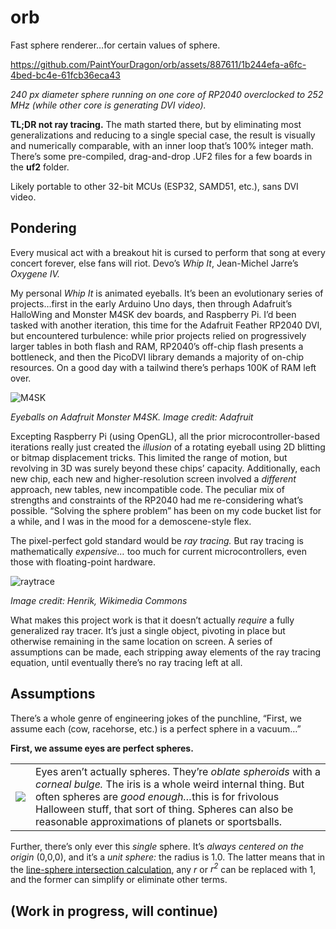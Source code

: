 # orb
Fast sphere renderer…for certain values of sphere.

https://github.com/PaintYourDragon/orb/assets/887611/1b244efa-a6fc-4bed-bc4e-61fcb36eca43

_240 px diameter sphere running on one core of RP2040 overclocked to 252 MHz (while other core is generating DVI video)._

**TL;DR not ray tracing.** The math started there, but by eliminating most generalizations and reducing to a single special case, the result is visually and numerically comparable, with an inner loop that’s 100% integer math. There’s some pre-compiled, drag-and-drop .UF2 files for a few boards in the **uf2** folder.

Likely portable to other 32-bit MCUs (ESP32, SAMD51, etc.), sans DVI video.

## Pondering

Every musical act with a breakout hit is cursed to perform that song at every concert forever, else fans will riot. Devo’s _Whip It_, Jean-Michel Jarre’s _Oxygene IV._

My personal _Whip It_ is animated eyeballs. It’s been an evolutionary series of projects…first in the early Arduino Uno days, then through Adafruit’s HalloWing and Monster M4SK dev boards, and Raspberry Pi. I’d been tasked with another iteration, this time for the Adafruit Feather RP2040 DVI, but encountered turbulence: while prior projects relied on progressively larger tables in both flash and RAM, RP2040’s off-chip flash presents a bottleneck, and then the PicoDVI library demands a majority of on-chip resources. On a good day with a tailwind there’s perhaps 100K of RAM left over.

![M4SK](https://github.com/PaintYourDragon/orb/assets/887611/2d2aab14-f100-438a-b320-56bd75d8a0ec)

_Eyeballs on Adafruit Monster M4SK. Image credit: Adafruit_

Excepting Raspberry Pi (using OpenGL), all the prior microcontroller-based iterations really just created the _illusion_ of a rotating eyeball using 2D blitting or bitmap displacement tricks. This limited the range of motion, but revolving in 3D was surely beyond these chips’ capacity. Additionally, each new chip, each new and higher-resolution screen involved a _different_ approach, new tables, new incompatible code. The peculiar mix of strengths and constraints of the RP2040 had me re-considering what’s possible. “Solving the sphere problem” has been on my code bucket list for a while, and I was in the mood for a demoscene-style flex.

The pixel-perfect gold standard would be _ray tracing._ But ray tracing is mathematically _expensive…_ too much for current microcontrollers, even those with floating-point hardware.

![raytrace](https://github.com/PaintYourDragon/orb/assets/887611/2676c5e0-83bb-4ab9-b3dd-2028dbe5865a)

_Image credit: Henrik, Wikimedia Commons_

What makes this project work is that it doesn’t actually _require_ a fully generalized ray tracer. It’s just a single object, pivoting in place but otherwise remaining in the same location on screen. A series of assumptions can be made, each stripping away elements of the ray tracing equation, until eventually there’s no ray tracing left at all.

## Assumptions

There’s a whole genre of engineering jokes of the punchline, “First, we assume each (cow, racehorse, etc.) is a perfect sphere in a vacuum…”

**First, we assume eyes are perfect spheres.**

<table>
<TR><TD> <IMG SRC="https://github.com/PaintYourDragon/orb/assets/887611/5e4133cf-e8e3-4a52-ba13-a16d09d6ca3c"/></TD>
<TD>Eyes aren’t actually spheres. They’re <I>oblate spheroids</I> with a <I>corneal bulge.</I> The iris is a whole weird internal thing. But often spheres are <I>good enough…</I>this is for frivolous Halloween stuff, that sort of thing. Spheres can also be reasonable approximations of planets or sportsballs.</TD></TR>
</table>

Further, there’s only ever this _single_ sphere. It’s _always centered on the origin_ (0,0,0), and it’s a _unit sphere:_ the radius is 1.0. The latter means that in the [line-sphere intersection calculation](https://en.wikipedia.org/wiki/Line–sphere_intersection), any _r_ or _r<sup>2</sup>_ can be replaced with 1, and the former can simplify or eliminate other terms.

## (Work in progress, will continue)
